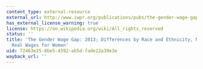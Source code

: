 ```yaml
---
content_type: external-resource
external_url: http://www.iwpr.org/publications/pubs/the-gender-wage-gap-2013-differences-by-race-and-ethnicity-no-growth-in-real-wages-for-women
has_external_license_warning: true
license: https://en.wikipedia.org/wiki/All_rights_reserved
status: ''
title: 'The Gender Wage Gap: 2013; Differences by Race and Ethnicity, No Growth in
  Real Wages for Women'
uid: 72463e25-8be5-4592-ab5d-fade22a39e3e
wayback_url: ''
---
```

